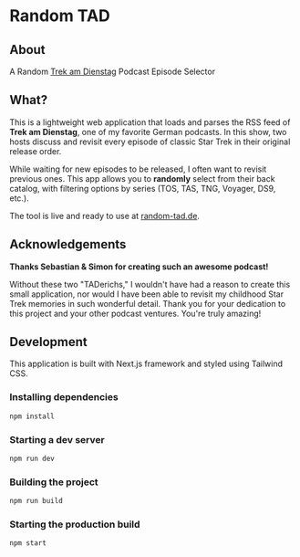 # Random TAD

## About
A Random [Trek am Dienstag](https://trekamdienstag.de) Podcast Episode Selector

## What?
This is a lightweight web application that loads and parses the RSS feed of
**Trek am Dienstag**, one of my favorite German podcasts. In this show, two
hosts discuss and revisit every episode of classic Star Trek in their original
release order.

While waiting for new episodes to be released, I often want to revisit previous
ones. This app allows you to **randomly** select from their back catalog, with
filtering options by series (TOS, TAS, TNG, Voyager, DS9, etc.).

The tool is live and ready to use at [random-tad.de](https://random-tad.de).

## Acknowledgements
**Thanks Sebastian & Simon for creating such an awesome podcast!**

Without these two "TADerichs," I wouldn't have had a reason to create this
small application, nor would I have been able to revisit my childhood Star Trek
memories in such wonderful detail. Thank you for your dedication to this
project and your other podcast ventures. You're truly amazing!

## Development
This application is built with Next.js framework and styled using Tailwind CSS.

### Installing dependencies
```sh
npm install
```

### Starting a dev server
```sh
npm run dev
```

### Building the project
```sh
npm run build
```

### Starting the production build
```sh
npm start
```
